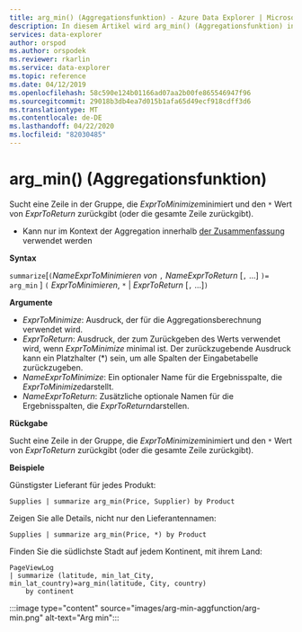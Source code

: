 ```yaml
---
title: arg_min() (Aggregationsfunktion) - Azure Data Explorer | Microsoft Docs
description: In diesem Artikel wird arg_min() (Aggregationsfunktion) in Azure Data Explorer beschrieben.
services: data-explorer
author: orspod
ms.author: orspodek
ms.reviewer: rkarlin
ms.service: data-explorer
ms.topic: reference
ms.date: 04/12/2019
ms.openlocfilehash: 58c590e124b01166ad07aa2b00fe865546947f96
ms.sourcegitcommit: 29018b3db4ea7d015b1afa65d49ecf918cdff3d6
ms.translationtype: MT
ms.contentlocale: de-DE
ms.lasthandoff: 04/22/2020
ms.locfileid: "82030485"
---
```

# <a name="arg_min-aggregation-function"></a>arg_min() (Aggregationsfunktion)

Sucht eine Zeile in der Gruppe, die *ExprToMinimize*minimiert und den `*` Wert von *ExprToReturn* zurückgibt (oder die gesamte Zeile zurückgibt).

* Kann nur im Kontext der Aggregation innerhalb [der Zusammenfassung](summarizeoperator.md) verwendet werden

**Syntax**

`summarize`[`(`*NameExprToMinimieren von* `,` *NameExprToReturn* [`,` ...] `)=` `arg_min` ] `(` *ExprToMinimieren*, `*`  |  *ExprToReturn* [`,` ...]`)`

**Argumente**

* *ExprToMinimize*: Ausdruck, der für die Aggregationsberechnung verwendet wird. 
* *ExprToReturn*: Ausdruck, der zum Zurückgeben des Werts verwendet wird, wenn *ExprToMinimize* minimal ist. Der zurückzugebende Ausdruck kann ein Platzhalter (*) sein, um alle Spalten der Eingabetabelle zurückzugeben.
* *NameExprToMinimize*: Ein optionaler Name für die Ergebnisspalte, die *ExprToMinimize*darstellt.
* *NameExprToReturn*: Zusätzliche optionale Namen für die Ergebnisspalten, die *ExprToReturn*darstellen.

**Rückgabe**

Sucht eine Zeile in der Gruppe, die *ExprToMinimize*minimiert und den `*` Wert von *ExprToReturn* zurückgibt (oder die gesamte Zeile zurückgibt).

**Beispiele**

Günstigster Lieferant für jedes Produkt:

```kusto
Supplies | summarize arg_min(Price, Supplier) by Product
```

Zeigen Sie alle Details, nicht nur den Lieferantennamen:

```kusto
Supplies | summarize arg_min(Price, *) by Product
```

Finden Sie die südlichste Stadt auf jedem Kontinent, mit ihrem Land:

```kusto
PageViewLog 
| summarize (latitude, min_lat_City, min_lat_country)=arg_min(latitude, City, country) 
    by continent
```

:::image type="content" source="images/arg-min-aggfunction/arg-min.png" alt-text="Arg min":::
